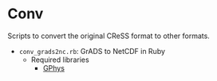 # Conv
Scripts to convert the original CReSS format to other formats.

* `conv_grads2nc.rb`: GrADS to NetCDF in Ruby
  * Required libraries
    * [GPhys](https://rubygems.org/gems/gphys/)

